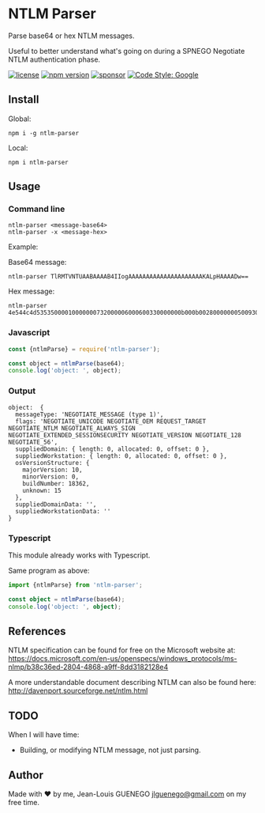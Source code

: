 # NTLM Parser

Parse base64 or hex NTLM messages.

Useful to better understand what's going on during a SPNEGO Negotiate NTLM authentication phase.

[![license](https://img.shields.io/badge/license-ISC-green.svg)](./LICENSE)
[![npm version](https://badge.fury.io/js/ntlm-parser.svg)](https://badge.fury.io/js/ntlm-parser)
[![sponsor](https://img.shields.io/badge/github-sponsor-blue.svg)](https://github.com/sponsors/jlguenego)
[![Code Style: Google](https://img.shields.io/badge/code%20style-google-blueviolet.svg)](https://github.com/google/gts)

## Install

Global:

```
npm i -g ntlm-parser
```

Local:

```
npm i ntlm-parser
```

## Usage

### Command line

```
ntlm-parser <message-base64>
ntlm-parser -x <message-hex>
```

Example:

Base64 message:

```
ntlm-parser TlRMTVNTUAABAAAAB4IIogAAAAAAAAAAAAAAAAAAAAAKALpHAAAADw==
```

Hex message:

```
ntlm-parser 4e544c4d53535000010000000732000006000600330000000b000b0028000000050093080000000f574f524b53544154494f4e444f4d41494e
```

### Javascript

```js
const {ntlmParse} = require('ntlm-parser');

const object = ntlmParse(base64);
console.log('object: ', object);
```

### Output

```
object:  {
  messageType: 'NEGOTIATE_MESSAGE (type 1)',
  flags: 'NEGOTIATE_UNICODE NEGOTIATE_OEM REQUEST_TARGET NEGOTIATE_NTLM NEGOTIATE_ALWAYS_SIGN NEGOTIATE_EXTENDED_SESSIONSECURITY NEGOTIATE_VERSION NEGOTIATE_128 NEGOTIATE_56',
  suppliedDomain: { length: 0, allocated: 0, offset: 0 },
  suppliedWorkstation: { length: 0, allocated: 0, offset: 0 },
  osVersionStructure: {
    majorVersion: 10,
    minorVersion: 0,
    buildNumber: 18362,
    unknown: 15
  },
  suppliedDomainData: '',
  suppliedWorkstationData: ''
}
```

### Typescript

This module already works with Typescript.

Same program as above:

```ts
import {ntlmParse} from 'ntlm-parser';

const object = ntlmParse(base64);
console.log('object: ', object);
```

## References

NTLM specification can be found for free on the Microsoft website at: https://docs.microsoft.com/en-us/openspecs/windows_protocols/ms-nlmp/b38c36ed-2804-4868-a9ff-8dd3182128e4

A more understandable document describing NTLM can also be found here: http://davenport.sourceforge.net/ntlm.html

## TODO

When I will have time:

- Building, or modifying NTLM message, not just parsing.

## Author

Made with :heart: by me, Jean-Louis GUENEGO <jlguenego@gmail.com> on my free time.
